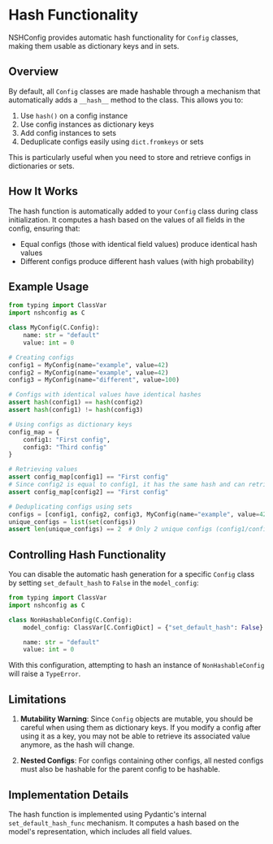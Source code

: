 # Hash Functionality

NSHConfig provides automatic hash functionality for `Config` classes, making them usable as dictionary keys and in sets.

## Overview

By default, all `Config` classes are made hashable through a mechanism that automatically adds a `__hash__` method to the class. This allows you to:

1. Use `hash()` on a config instance
2. Use config instances as dictionary keys
3. Add config instances to sets
4. Deduplicate configs easily using `dict.fromkeys` or sets

This is particularly useful when you need to store and retrieve configs in dictionaries or sets.

## How It Works

The hash function is automatically added to your `Config` class during class initialization. It computes a hash based on the values of all fields in the config, ensuring that:

- Equal configs (those with identical field values) produce identical hash values
- Different configs produce different hash values (with high probability)

## Example Usage

```python
from typing import ClassVar
import nshconfig as C

class MyConfig(C.Config):
    name: str = "default"
    value: int = 0

# Creating configs
config1 = MyConfig(name="example", value=42)
config2 = MyConfig(name="example", value=42)
config3 = MyConfig(name="different", value=100)

# Configs with identical values have identical hashes
assert hash(config1) == hash(config2)
assert hash(config1) != hash(config3)

# Using configs as dictionary keys
config_map = {
    config1: "First config",
    config3: "Third config"
}

# Retrieving values
assert config_map[config1] == "First config"
# Since config2 is equal to config1, it has the same hash and can retrieve the same value
assert config_map[config2] == "First config"

# Deduplicating configs using sets
configs = [config1, config2, config3, MyConfig(name="example", value=42)]
unique_configs = list(set(configs))
assert len(unique_configs) == 2  # Only 2 unique configs (config1/config2 and config3)
```

## Controlling Hash Functionality

You can disable the automatic hash generation for a specific `Config` class by setting `set_default_hash` to `False` in the `model_config`:

```python
from typing import ClassVar
import nshconfig as C

class NonHashableConfig(C.Config):
    model_config: ClassVar[C.ConfigDict] = {"set_default_hash": False}

    name: str = "default"
    value: int = 0
```

With this configuration, attempting to hash an instance of `NonHashableConfig` will raise a `TypeError`.

## Limitations

1. **Mutability Warning**: Since `Config` objects are mutable, you should be careful when using them as dictionary keys. If you modify a config after using it as a key, you may not be able to retrieve its associated value anymore, as the hash will change.

2. **Nested Configs**: For configs containing other configs, all nested configs must also be hashable for the parent config to be hashable.

## Implementation Details

The hash function is implemented using Pydantic's internal `set_default_hash_func` mechanism. It computes a hash based on the model's representation, which includes all field values.
